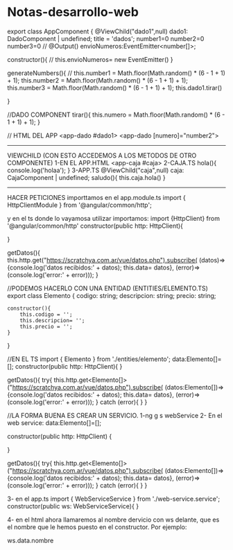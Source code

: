 # Notas-desarrollo-web

export class AppComponent {
  @ViewChild("dado1",null) dado1: DadoComponent | undefined;
  title = 'dados';
  number1=0
  number2=0
  number3=0
  // @Output() envioNumeros:EventEmitter<number[]>;
 

  constructor(){
    // this.envioNumeros= new EventEmitter()
  }
  



generateNumbers(){
  // this.number1 = Math.floor(Math.random() * (6 - 1 + 1) + 1);
  this.number2 = Math.floor(Math.random() * (6 - 1 + 1) + 1);
  this.number3 = Math.floor(Math.random() * (6 - 1 + 1) + 1);
  this.dado1.tirar()


}


//DADO COMPONENT
tirar(){
    this.numero = Math.floor(Math.random() * (6 - 1 + 1) + 1);
  }
  
 // HTML DEL APP
 <app-dado #dado1></app-dado>
  <app-dado [numero]="number2"></app-dado>
  _________________________________________________
  VIEWCHILD (CON ESTO ACCEDEMOS A LOS METODOS DE OTRO COMPONENTE)
  1-EN EL APP.HTML
  <app-caja #caja></app-caja>
  2-CAJA.TS
   hola(){
    console.log('holaa');
  }
  3-APP.TS
  @ViewChild("caja",null) caja: CajaComponent | undefined;
  saludo(){
    this.caja.hola()
  }
  
  
  
  
 ____________________________________________________________
 HACER PETICIONES
 importtamos en el app.module.ts
 import { HttpClientModule } from '@angular/common/http';


y en el ts donde lo vayamosa utilizar importamos:
import {HttpClient} from '@angular/common/http'
 constructor(public http: HttpClient){

  }

  getDatos(){
      this.http.get("https://scratchya.com.ar/vue/datos.php").subscribe(
    (datos)=> {console.log('datos recibidos:' + datos);
                this.data= datos},
    (error)=> (console.log('error:' + error)));
  }
  
  //PODEMOS HACERLO CON UNA ENTIDAD (ENTITIES/ELEMENTO.TS)
  export class Elemento {
    codigo: string;
    descripcion: string;
    precio: string;

    constructor(){
        this.codigo = '';
        this.descripcion= '';
        this.precio = '';
    }
}

//EN EL TS
import { Elemento } from './entities/elemento';
data:Elemento[]=[];
  constructor(public http: HttpClient){
  }
  
 getDatos(){
    try{
    this.http.get<Elemento[]>("https://scratchya.com.ar/vue/datos.php").subscribe(
    (datos:Elemento[])=> {console.log('datos recibidos:' + datos);
                this.data= datos},
    (error)=> (console.log('error:' + error)));
    }
    catch (error){
    }
  }
  
//LA FORMA BUENA ES CREAR UN SERVICIO.
1-ng g s webService
2- En el web service:
 data:Elemento[]=[];

  constructor(public http: HttpClient) { 

  }

   getDatos(){
    try{
    this.http.get<Elemento[]>("https://scratchya.com.ar/vue/datos.php").subscribe(
    (datos:Elemento[])=> {console.log('datos recibidos:' + datos);
                this.data= datos},
    (error)=> (console.log('error:' + error)));
    }
    catch (error){
    }
  }
  
 3- en el app.ts
 import { WebServiceService } from './web-service.service';
constructor(public ws: WebServiceService){
 }
 
4- en el html ahora llamaremos al nombre dervicio con ws delante, que es el nombre que le hemos puesto en el constructor. Por ejemplo:
<p>ws.data.nombre</p>
 



